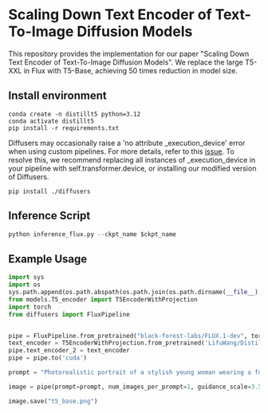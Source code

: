 # Scaling Down Text Encoder of Text-To-Image Diffusion Models
This repository provides the implementation for our paper "Scaling Down Text Encoder of Text-To-Image Diffusion Models". We replace the large T5-XXL in Flux with T5-Base, achieving 50 times reduction in model size.

## Install environment
```shell
conda create -n distillt5 python=3.12
conda activate distillt5
pip install -r requirements.txt
```

Diffusers may occasionally raise a 'no attribute _execution_device' error when using custom pipelines. For more details, refer to this [issue](https://github.com/huggingface/diffusers/issues/9180). To resolve this, we recommend replacing all instances of _execution_device in your pipeline with self.transformer.device, or installing our modified version of Diffusers.
```shell
pip install ./diffusers
```

## Inference Script
```python
python inference_flux.py --ckpt_name $ckpt_name
``` 
## Example Usage
```python
import sys
import os
sys.path.append(os.path.abspath(os.path.join(os.path.dirname(__file__), '..')))
from models.T5_encoder import T5EncoderWithProjection
import torch
from diffusers import FluxPipeline


pipe = FluxPipeline.from_pretrained("black-forest-labs/FLUX.1-dev", torch_dtype=torch.float16)
text_encoder = T5EncoderWithProjection.from_pretrained('LifuWang/DistillT5', torch_dtype=torch.float16)
pipe.text_encoder_2 = text_encoder
pipe = pipe.to('cuda')

prompt = "Photorealistic portrait of a stylish young woman wearing a futuristic golden sequined bodysuit that catches the light, creating a metallic, mirror-like effect. She is wearing large, reflective blue-tinted aviator sunglasses. Over her head, she wears headphones with metallic accents, giving a modern, cyber aesthetic."

image = pipe(prompt=prompt, num_images_per_prompt=1, guidance_scale=3.5, num_inference_steps=20).images[0]

image.save("t5_base.png")
``` 